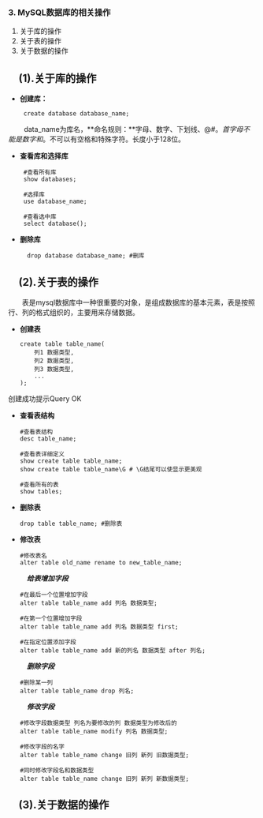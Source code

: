 ### 3. MySQL数据库的相关操作
1. 关于库的操作
2. 关于表的操作
3. 关于数据的操作

## &emsp;**(1).关于库的操作** 

+  **创建库：** 

		create database database_name;


&emsp;&emsp; data_name为库名，**命名规则：**字母、数字、下划线、@#$。首字母不能是数字和$。不可以有空格和特殊字符。长度小于128位。

+  **查看库和选择库**


		#查看所有库
		show databases; 

		#选择库
		use database_name; 

		#查看选中库
		select database(); 

+ **删除库**

		drop database database_name; #删库


## &emsp;**(2).关于表的操作** 
&emsp;&emsp;表是mysql数据库中一种很重要的对象，是组成数据库的基本元素，表是按照行、列的格式组织的，主要用来存储数据。


+	**创建表**

		create table table_name(
			列1 数据类型,
			列2 数据类型,
			列3 数据类型,
			...
		);
创建成功提示Query OK

+	**查看表结构**

		#查看表结构
		desc table_name;

 		#查看表详细定义
		show create table table_name; 
		show create table table_name\G # \G结尾可以使显示更美观

		#查看所有的表
		show tables; 

+	**删除表**

		drop table table_name; #删除表
+	**修改表**


		#修改表名
		alter table old_name rename to new_table_name;
		
	&emsp;***给表增加字段***

		#在最后一个位置增加字段
		alter table table_name add 列名 数据类型;

		#在第一个位置增加字段
		alter table table_name add 列名 数据类型 first;

		#在指定位置添加字段
		alter table table_name add 新的列名 数据类型 after 列名;

	&emsp;***删除字段***

		#删除某一列
		alter table table_name drop 列名;

	&emsp;***修改字段***

		#修改字段数据类型 列名为要修改的列 数据类型为修改后的
		alter table table_name modify 列名 数据类型;

		#修改字段的名字
		alter table table_name change 旧列 新列 旧数据类型;

		#同时修改字段名和数据类型
		alter table table_name change 旧列 新列 新数据类型;

## &emsp;(3).关于数据的操作

